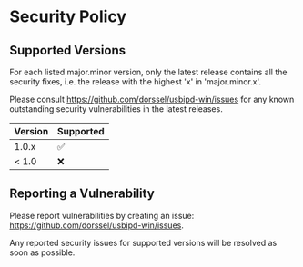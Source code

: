 # Security Policy

## Supported Versions

For each listed major.minor version, only the latest release contains all the security fixes,
i.e. the release with the highest 'x' in 'major.minor.x'.

Please consult https://github.com/dorssel/usbipd-win/issues for any known outstanding security
vulnerabilities in the latest releases.

| Version | Supported          |
| ------- | ------------------ |
| 1.0.x   | :white_check_mark: |
| < 1.0   | :x:                |

## Reporting a Vulnerability

Please report vulnerabilities by creating an issue: https://github.com/dorssel/usbipd-win/issues.

Any reported security issues for supported versions will be resolved as soon as possible.
